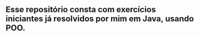 <h2>Esse repositório consta com exercícios iniciantes já resolvidos por mim em Java, usando POO.</h2>
